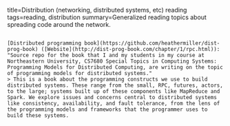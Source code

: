 title=Distribution (networking, distributed systems, etc) reading
tags=reading, distribution
summary=Generalized reading topics about spreading code around the network.
~~~~~~

[Distributed programming book](https://github.com/heathermiller/dist-prog-book) ([Website](http://dist-prog-book.com/chapter/1/rpc.html)): "Source repo for the book that I and my students in my course at Northeastern University, CS7680 Special Topics in Computing Systems: Programming Models for Distributed Computing, are writing on the topic of programming models for distributed systems."
> This is a book about the programming constructs we use to build distributed systems. These range from the small, RPC, futures, actors, to the large; systems built up of these components like MapReduce and Spark. We explore issues and concerns central to distributed systems like consistency, availability, and fault tolerance, from the lens of the programming models and frameworks that the programmer uses to build these systems.

